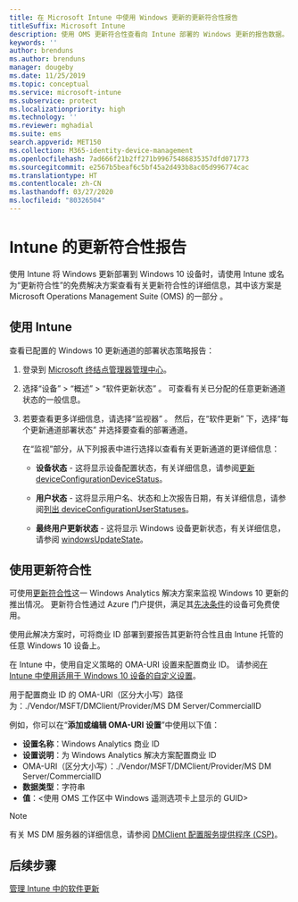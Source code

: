 ```yaml
---
title: 在 Microsoft Intune 中使用 Windows 更新的更新符合性报告
titleSuffix: Microsoft Intune
description: 使用 OMS 更新符合性查看向 Intune 部署的 Windows 更新的报告数据。
keywords: ''
author: brenduns
ms.author: brenduns
manager: dougeby
ms.date: 11/25/2019
ms.topic: conceptual
ms.service: microsoft-intune
ms.subservice: protect
ms.localizationpriority: high
ms.technology: ''
ms.reviewer: mghadial
ms.suite: ems
search.appverid: MET150
ms.collection: M365-identity-device-management
ms.openlocfilehash: 7ad666f21b2ff271b99675486835357dfd071773
ms.sourcegitcommit: e2567b5beaf6c5bf45a2d493b8ac05d996774cac
ms.translationtype: HT
ms.contentlocale: zh-CN
ms.lasthandoff: 03/27/2020
ms.locfileid: "80326504"
---
```

# <a name="intune-compliance-reports-for-updates"></a>Intune 的更新符合性报告

使用 Intune 将 Windows 更新部署到 Windows 10 设备时，请使用 Intune 或名为“更新符合性”的免费解决方案查看有关更新符合性的详细信息，其中该方案是 Microsoft Operations Management Suite (OMS) 的一部分  。

## <a name="use-intune"></a>使用 Intune

查看已配置的 Windows 10 更新通道的部署状态策略报告：

1. 登录到 [Microsoft 终结点管理器管理中心](https://go.microsoft.com/fwlink/?linkid=2109431)。

2. 选择“设备”   > “概述”   > “软件更新状态”  。 可查看有关已分配的任意更新通道状态的一般信息。

3. 若要查看更多详细信息，请选择“监视器”  。 然后，在“软件更新”  下，选择“每个更新通道部署状态”  并选择要查看的部署通道。

   在“监视”部分，从下列报表中进行选择以查看有关更新通道的更详细信息： 

   - **设备状态** - 这将显示设备配置状态，有关详细信息，请参阅[更新 deviceConfigurationDeviceStatus]( https://docs.microsoft.com/graph/api/intune-deviceconfig-deviceconfigurationdevicestatus-update?view=graph-rest-1.0)。

   - **用户状态** - 这将显示用户名、状态和上次报告日期，有关详细信息，请参阅[列出 deviceConfigurationUserStatuses](https://docs.microsoft.com/graph/api/intune-deviceconfig-deviceconfigurationuserstatus-list?view=graph-rest-1.0)。

   - **最终用户更新状态** - 这将显示 Windows 设备更新状态，有关详细信息，请参阅 [windowsUpdateState](https://docs.microsoft.com/graph/api/resources/intune-shared-windowsupdatestate?view=graph-rest-beta)。

## <a name="use-update-compliance"></a>使用更新符合性

可使用[更新符合性](https://technet.microsoft.com/itpro/windows/manage/update-compliance-monitor)这一 Windows Analytics 解决方案来监视 Windows 10 更新的推出情况。 更新符合性通过 Azure 门户提供，满足其[先决条件](https://docs.microsoft.com/windows/deployment/update/update-compliance-get-started#update-compliance-prerequisites)的设备可免费使用。  

使用此解决方案时，可将商业 ID 部署到要报告其更新符合性且由 Intune 托管的任意 Windows 10 设备上。  

在 Intune 中，使用自定义策略的 OMA-URI 设置来配置商业 ID。 请参阅[在 Intune 中使用适用于 Windows 10 设备的自定义设置](../configuration/custom-settings-windows-10.md)。

用于配置商业 ID 的 OMA-URI（区分大小写）路径为：./Vendor/MSFT/DMClient/Provider/MS DM Server/CommercialID   

例如，你可以在“**添加或编辑 OMA-URI 设置**”中使用以下值：

- **设置名称**：Windows Analytics 商业 ID
- **设置说明**：为 Windows Analytics 解决方案配置商业 ID
- OMA-URI（区分大小写）：./Vendor/MSFT/DMClient/Provider/MS DM Server/CommercialID  
- **数据类型**：字符串
- **值**：\<使用 OMS 工作区中 Windows 遥测选项卡上显示的 GUID>

> [!NOTE]
> 有关 MS DM 服务器的详细信息，请参阅 [DMClient 配置服务提供程序 (CSP)]( https://docs.microsoft.com/windows/client-management/mdm/dmclient-csp)。

## <a name="next-steps"></a>后续步骤

[管理 Intune 中的软件更新](windows-update-for-business-configure.md)
